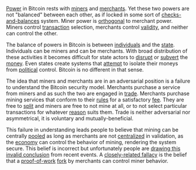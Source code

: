 [Power](Glossary#power) in Bitcoin rests with [miners](Glossary#miner) and [merchants](Glossary#merchant). Yet these two powers are not "balanced" between each other, as if locked in some sort of [checks-and-balances](https://en.wikipedia.org/wiki/Separation_of_powers#Checks_and_balances) system. Miner power is [orthogonal](https://en.wikipedia.org/wiki/Orthogonality) to merchant power. Miners control [transaction](Glossary#transaction) selection, merchants control [validity](Glossary#validity), and neither can control the other.

The balance of powers in Bitcoin is between [individuals](Glossary#person) and the [state](Glossary#state). Individuals can be miners and can be merchants. With broad distribution of these activities it becomes difficult for state actors to [disrupt](Glossary#attack) or [subvert](Glossary#coercion) the [money](Glossary#coin). Even states create systems that [attempt](https://www.federalreserve.gov/aboutthefed/bios/board/default.htm) to isolate their moneys from [political](Glossary#political) control. Bitcoin is no different in that sense.

The idea that miners and merchants are in an adversarial position is a failure to understand the Bitcoin security model. Merchants purchase a service from miners and as such the two are engaged in [trade](Glossary#trade). Merchants purchase mining services that conform to their [rules](Glossary#consensus-rules) for a satisfactory [fee](Glossary#fee). They are free to [split](Glossary#split) and miners are free to not mine at all, or to not select particular transactions for whatever [reason](Glossary#censorship) suits them. Trade is neither adversarial nor asymmetrical, it is voluntary and mutually-beneficial.

This failure in understanding leads people to believe that mining can be centrally [pooled](Glossary#pooling) as long as merchants are not [centralized](Glossary#centralization) in validation, as the [economy](Glossary#economy) can control the behavior of mining, rendering the system secure. This belief is incorrect but unfortunately people are [drawing this invalid conclusion](https://www.coindesk.com/uasf-revisited-will-bitcoins-user-revolt-leave-lasting-legacy) from recent events. A [closely-related fallacy](Proof-of-Work-Fallacy) is the belief that a [proof-of-work](Glossary#proof) [fork](Glossary#fork) by merchants can control miner behavior.